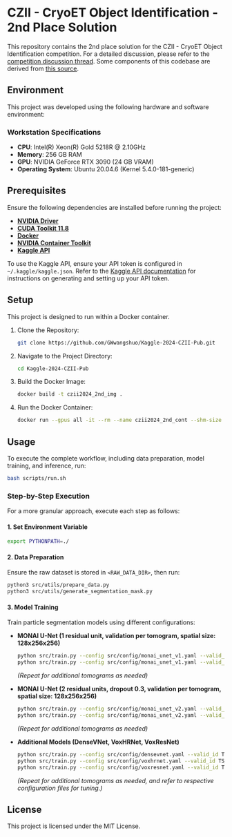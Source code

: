 # CZII - CryoET Object Identification - 2nd Place Solution

This repository contains the 2nd place solution for the CZII - CryoET Object Identification competition. For a detailed discussion, please refer to the [competition discussion thread](https://www.kaggle.com/competitions/czii-cryo-et-object-identification/discussion/561568). Some components of this codebase are derived from [this source](https://github.com/Moyasii/Kaggle-2024-RSNA-Pub).

## Environment

This project was developed using the following hardware and software environment:

### Workstation Specifications

- **CPU**: Intel(R) Xeon(R) Gold 5218R @ 2.10GHz
- **Memory**: 256 GB RAM
- **GPU**: NVIDIA GeForce RTX 3090 (24 GB VRAM)
- **Operating System**: Ubuntu 20.04.6 (Kernel 5.4.0-181-generic)

## Prerequisites

Ensure the following dependencies are installed before running the project:

- **[NVIDIA Driver](https://www.nvidia.com/en-us/drivers/)**
- **[CUDA Toolkit 11.8](https://developer.nvidia.com/cuda-11-8-0-download-archive)**
- **[Docker](https://docs.docker.com/engine/install/debian/)**
- **[NVIDIA Container Toolkit](https://docs.nvidia.com/datacenter/cloud-native/container-toolkit/latest/install-guide.html)**
- **[Kaggle API](https://www.kaggle.com/docs/api)**

To use the Kaggle API, ensure your API token is configured in `~/.kaggle/kaggle.json`. Refer to the [Kaggle API documentation](https://www.kaggle.com/docs/api) for instructions on generating and setting up your API token.

## Setup

This project is designed to run within a Docker container.

1. Clone the Repository:
   ```bash
   git clone https://github.com/GWwangshuo/Kaggle-2024-CZII-Pub.git
   ```
2. Navigate to the Project Directory:
   ```bash
   cd Kaggle-2024-CZII-Pub
   ```
3. Build the Docker Image:
   ```bash
   docker build -t czii2024_2nd_img .
   ```
4. Run the Docker Container:
   ```bash
   docker run --gpus all -it --rm --name czii2024_2nd_cont --shm-size 24G -v $(pwd):/kaggle -v ~/.kaggle:/root/.kaggle czii2024_2nd_img /bin/bash
   ```

## Usage

To execute the complete workflow, including data preparation, model training, and inference, run:
```bash
bash scripts/run.sh
```

### Step-by-Step Execution

For a more granular approach, execute each step as follows:

#### 1. Set Environment Variable
```bash
export PYTHONPATH=./
```

#### 2. Data Preparation
Ensure the raw dataset is stored in `<RAW_DATA_DIR>`, then run:
```bash
python3 src/utils/prepare_data.py
python3 src/utils/generate_segmentation_mask.py
```

#### 3. Model Training
Train particle segmentation models using different configurations:

- **MONAI U-Net (1 residual unit, validation per tomogram, spatial size: 128x256x256)**
  ```bash
  python src/train.py --config src/config/monai_unet_v1.yaml --valid_id TS_6_4
  python src/train.py --config src/config/monai_unet_v1.yaml --valid_id TS_5_4
  ```
  *(Repeat for additional tomograms as needed)*

- **MONAI U-Net (2 residual units, dropout 0.3, validation per tomogram, spatial size: 128x256x256)**
  ```bash
  python src/train.py --config src/config/monai_unet_v2.yaml --valid_id TS_6_4
  python src/train.py --config src/config/monai_unet_v2.yaml --valid_id TS_5_4
  ```
  *(Repeat for additional tomograms as needed)*

- **Additional Models (DenseVNet, VoxHRNet, VoxResNet)**
  ```bash
  python src/train.py --config src/config/densevnet.yaml --valid_id TS_6_4
  python src/train.py --config src/config/voxhrnet.yaml --valid_id TS_6_4
  python src/train.py --config src/config/voxresnet.yaml --valid_id TS_6_4
  ```
  *(Repeat for additional tomograms as needed, and refer to respective configuration files for tuning.)*

## License

This project is licensed under the MIT License.

